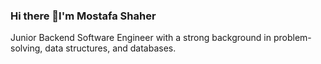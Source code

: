 ### Hi there 👋I'm Mostafa Shaher
Junior Backend Software Engineer with a strong background in problem-solving, data structures, and
databases.
<!--
**NeVeDlE/NeVeDlE** is a ✨ _special_ ✨ repository because its `README.md` (this file) appears on your GitHub profile.

Here are some ideas to get you started:

- 🌱 I’m currently learning Laravel
- 📫 How to reach me: (shaherabdullah2000@gmail.com)

